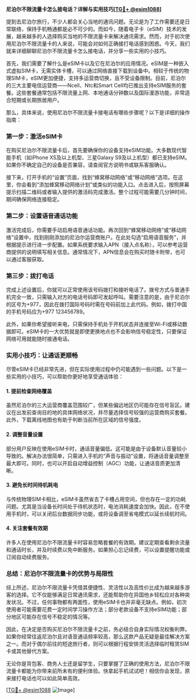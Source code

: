 **尼泊尔不限流量卡怎么接电话？详解与实用技巧[[TG💪+ @esim1088](https://t.me/s/esim1088)]**

提到去尼泊尔旅行，不少人都会关心当地的通讯问题。无论是为了工作需要还是日常联络，保持手机畅通都是必不可少的。而如今，随着电子卡（eSIM）技术的发展，越来越多的人选择购买当地的不限流量卡来解决通讯需求。然而，对于初次使用尼泊尔不限流量卡的人来说，可能会对如何正确接打电话感到困惑。今天，我们就来详细聊聊尼泊尔不限流量卡怎么接电话，并分享一些实用的小技巧。

首先，我们需要了解什么是eSIM卡以及它在尼泊尔的应用情况。eSIM是一种嵌入式虚拟SIM卡，无需实体卡槽，可以通过网络直接下载到设备中。相较于传统的物理SIM卡，eSIM更加便捷，支持多运营商切换，且不受设备限制。目前，尼泊尔的三大主要电信运营商——Ncell、Ntc和Smart Cell均已推出支持eSIM服务的套餐。这些套餐通常包括不限流量上网、本地通话分钟数以及国际漫游功能，非常适合短期或长期旅居用户。

那么，具体来说，使用尼泊尔不限流量卡接电话有哪些步骤呢？以下是详细的操作指南：

### **第一步：激活eSIM卡**
在购买尼泊尔不限流量卡后，首先要确保你的设备支持eSIM功能。大多数现代智能手机（如iPhone XS及以上机型、三星Galaxy S9及以上机型）都已支持eSIM。如果你不确定自己的设备是否兼容，请查阅官方说明书或联系客服确认。

接下来，打开手机的“设置”页面，找到“蜂窝移动网络”或“移动网络”选项。在这里，你会看到“添加蜂窝移动网络计划”或类似的功能入口。点击进入后，按照屏幕提示扫描二维码或者输入提供的激活码完成激活。整个过程可能需要几分钟时间，期间确保网络连接稳定。

### **第二步：设置语音通话功能**
激活完成后，你需要手动启用语音通话功能。再次回到“蜂窝移动网络”或“移动网络”设置中，找到刚刚添加的尼泊尔运营商账户。在此处勾选“启用语音服务”，并根据提示进行进一步配置。如果系统要求输入APN（接入点名称），可以参考运营商提供的说明填写相关信息。通常情况下，APN信息会在购买时随卡附带，也可以通过客服获取。

### **第三步：拨打电话**
完成上述设置后，你就可以正常使用该号码拨打和接听电话了。拨号方式与普通手机完全一致，只需输入对方的电话号码即可发起呼叫。需要注意的是，由于尼泊尔的区号为+977，因此在拨打国际号码时需在号码前加上此代码。例如，拨打中国的手机号码应为+977 123456789。

此外，如果你希望接听来电，只需保持手机处于开机状态并连接至Wi-Fi或移动数据即可。eSIM卡的一大优势就是即使更换地点也不会影响信号稳定性，只要保证网络可用就能随时接通电话。

### **实用小技巧：让通话更顺畅**
尽管eSIM卡已经非常先进，但在实际使用过程中仍可能遇到一些问题。以下是一些实用的小技巧，可以帮助你更好地享受通话体验：

#### **1. 提前检查网络覆盖**
虽然尼泊尔的三大运营商覆盖范围较广，但某些偏远地区仍可能存在信号盲区。建议在出发前查询目的地的具体网络状况，并尽量选择信号较强的运营商购买套餐。此外，下载离线地图也有助于判断当前所在区域的信号强度。

#### **2. 调整音量设置**
部分用户反映在使用eSIM卡时，通话音量偏低。这可能是由于设备默认音量较小导致的。解决办法很简单，只需进入手机的“声音与振动”设置，将通话音量调整至最大即可。同时，也可以开启自动增益控制（AGC）功能，让通话音质更加清晰。

#### **3. 避免长时间待机耗电**
与传统物理SIM卡相比，eSIM卡虽然省去了卡槽占用空间，但也存在一定的功耗问题。尤其是当设备长时间处于待机状态时，电池消耗速度会加快。因此，在不使用手机时，可以关闭后台数据同步功能，或将设备调至省电模式以延长续航时间。

#### **4. 关注套餐有效期**
许多人在使用尼泊尔不限流量卡时容易忽略套餐的有效期。建议定期查看剩余流量和通话时长，并及时续费以免中断服务。如果担心忘记续费，可以设置提醒功能或订阅自动续费服务。

### **总结：尼泊尔不限流量卡的优势与局限性**
综上所述，尼泊尔不限流量卡凭借其便捷性、灵活性以及高性价比成为越来越多游客的选择。它不仅能够满足日常通讯需求，还能帮助你在异国他乡轻松应对各种突发状况。不过，任何事物都有两面性，使用eSIM卡也并非毫无缺点。例如，初次使用者可能需要花费一定时间学习操作方法；部分老款设备不支持eSIM功能；部分地区可能存在信号不稳定的情况等。

因此，在决定是否购买尼泊尔不限流量卡之前，务必结合自身实际情况权衡利弊。如果你经常往返尼泊尔且对语音通话频率较高，那么这款产品无疑是最佳解决方案之一。而对于偶尔前往的短途旅行者，则可以根据行程安排灵活选择临时租赁SIM卡或其他替代方案。

无论你是背包客、商务人士还是留学生，只要掌握了正确的使用方法，尼泊尔不限流量卡都能为你带来前所未有的便利体验。快拿起手机试试吧！相信你会发现，原来接打电话也可以如此简单高效。

[[TG💪+ @esim1088](https://t.me/s/esim1088) ![Image](https://i.postimg.cc/4NQfJmqS/Snipaste-2025-05-13-00-14-12.png)]